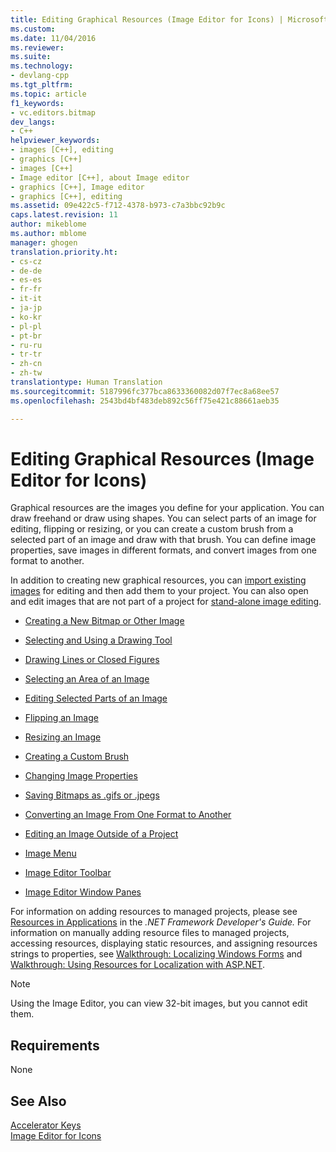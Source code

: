 ```yaml
---
title: Editing Graphical Resources (Image Editor for Icons) | Microsoft Docs
ms.custom: 
ms.date: 11/04/2016
ms.reviewer: 
ms.suite: 
ms.technology:
- devlang-cpp
ms.tgt_pltfrm: 
ms.topic: article
f1_keywords:
- vc.editors.bitmap
dev_langs:
- C++
helpviewer_keywords:
- images [C++], editing
- graphics [C++]
- images [C++]
- Image editor [C++], about Image editor
- graphics [C++], Image editor
- graphics [C++], editing
ms.assetid: 09e422c5-f712-4378-b973-c7a3bbc92b9c
caps.latest.revision: 11
author: mikeblome
ms.author: mblome
manager: ghogen
translation.priority.ht:
- cs-cz
- de-de
- es-es
- fr-fr
- it-it
- ja-jp
- ko-kr
- pl-pl
- pt-br
- ru-ru
- tr-tr
- zh-cn
- zh-tw
translationtype: Human Translation
ms.sourcegitcommit: 5187996fc377bca8633360082d07f7ec8a68ee57
ms.openlocfilehash: 2543bd4bf483deb892c56ff75e421c88661aeb35

---
```

# Editing Graphical Resources (Image Editor for Icons)
Graphical resources are the images you define for your application. You can draw freehand or draw using shapes. You can select parts of an image for editing, flipping or resizing, or you can create a custom brush from a selected part of an image and draw with that brush. You can define image properties, save images in different formats, and convert images from one format to another.  
  
 In addition to creating new graphical resources, you can [import existing images](../windows/how-to-import-and-export-resources.md) for editing and then add them to your project. You can also open and edit images that are not part of a project for [stand-alone image editing](../mfc/editing-an-image-outside-of-a-project-image-editor-for-icons.md).  
  
-   [Creating a New Bitmap or Other Image](../mfc/creating-an-icon-or-other-image-image-editor-for-icons.md)  
  
-   [Selecting and Using a Drawing Tool](../mfc/using-a-drawing-tool-image-editor-for-icons.md)  
  
-   [Drawing Lines or Closed Figures](../mfc/drawing-lines-or-closed-figures-image-editor-for-icons.md)  
  
-   [Selecting an Area of an Image](../mfc/selecting-an-area-of-an-image-image-editor-for-icons.md)  
  
-   [Editing Selected Parts of an Image](../mfc/editing-parts-of-an-image-image-editor-for-icons.md)  
  
-   [Flipping an Image](../mfc/flipping-an-image-image-editor-for-icons.md)  
  
-   [Resizing an Image](../mfc/resizing-an-image-image-editor-for-icons.md)  
  
-   [Creating a Custom Brush](../mfc/creating-a-custom-brush-image-editor-for-icons.md)  
  
-   [Changing Image Properties](../mfc/changing-image-properties-image-editor-for-icons.md)  
  
-   [Saving Bitmaps as .gifs or .jpegs](../mfc/saving-bitmaps-as-gifs-or-jpegs-image-editor-for-icons.md)  
  
-   [Converting an Image From One Format to Another](../mfc/converting-an-image-from-one-format-to-another-image-editor-for-icons.md)  
  
-   [Editing an Image Outside of a Project](../mfc/editing-an-image-outside-of-a-project-image-editor-for-icons.md)  
  
-   [Image Menu](../mfc/image-menu-image-editor-for-icons.md)  
  
-   [Image Editor Toolbar](../mfc/toolbar-image-editor-for-icons.md)  
  
-   [Image Editor Window Panes](../mfc/window-panes-image-editor-for-icons.md)  
  
 For information on adding resources to managed projects, please see [Resources in Applications](http://msdn.microsoft.com/library/8ad495d4-2941-40cf-bf64-e82e85825890) in the *.NET Framework Developer's Guide.* For information on manually adding resource files to managed projects, accessing resources, displaying static resources, and assigning resources strings to properties, see [Walkthrough: Localizing Windows Forms](http://msdn.microsoft.com/en-us/9a96220d-a19b-4de0-9f48-01e5d82679e5) and [Walkthrough: Using Resources for Localization with ASP.NET](http://msdn.microsoft.com/library/bb4e5b44-e2b0-48ab-bbe9-609fb33900b6).  
  
> [!NOTE]
>  Using the Image Editor, you can view 32-bit images, but you cannot edit them.  
  
## Requirements  
 None  
  
## See Also  
 [Accelerator Keys](../mfc/accelerator-keys-image-editor-for-icons.md)   
 [Image Editor for Icons](../mfc/image-editor-for-icons.md)   




<!--HONumber=Jan17_HO1-->


